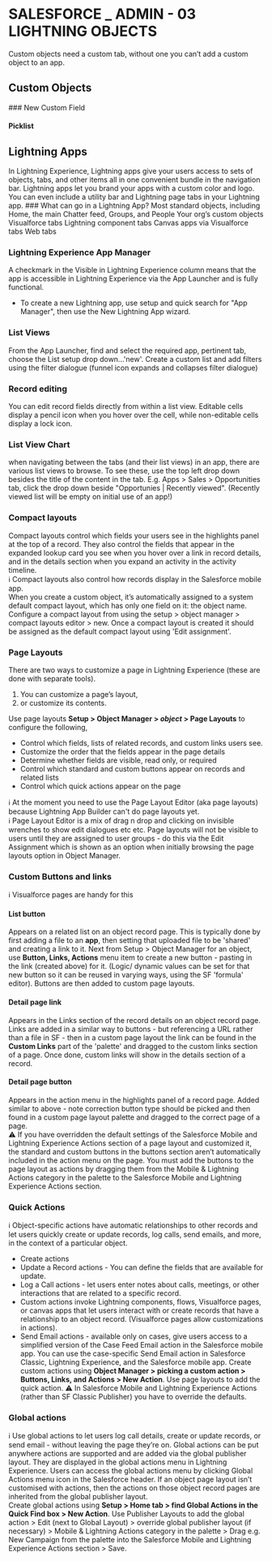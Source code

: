 # SALESFORCE _ ADMIN - 03 LIGHTNING OBJECTS
Custom objects need a custom tab, without one you can’t add a custom object to an app.
## Custom Objects
### New Custom Field
#### Picklist

## Lightning Apps
In Lightning Experience, Lightning apps give your users access to sets of objects, tabs, and other items all in one convenient bundle in the navigation bar.
Lightning apps let you brand your apps with a custom color and logo. You can even include a utility bar and Lightning page tabs in your Lightning app.
### What can go in a Lightning App?
Most standard objects, including Home, the main Chatter feed, Groups, and People
Your org’s custom objects
Visualforce tabs
Lightning component tabs
Canvas apps via Visualforce tabs
Web tabs
### Lightning Experience App Manager
A checkmark in the Visible in Lightning Experience column means that the app is accessible in Lightning Experience via the App Launcher and is fully functional.
* To create a new Lightning app, use setup and quick search for "App Manager", then use the New Lightning App wizard.  

### List Views
From the App Launcher, find and select the required app, pertinent tab, choose the List setup drop down...'new'.  Create a custom list and add filters using the filter dialogue (funnel icon expands and collapses filter dialogue)
### Record editing
You can edit record fields directly from within a list view. Editable cells display a pencil icon when you hover over the cell, while non-editable cells display a lock icon.
### List View Chart
when navigating between the tabs (and their list views) in an app, there are various list views to browse.  To see these, use the top left drop down besides the title of the content in the tab.  E.g. Apps > Sales > Opportunities tab, click the drop down beside "Opportunies | Recently viewed". (Recently viewed list will be empty on initial use of an app!)
### Compact layouts
Compact layouts control which fields your users see in the highlights panel at the top of a record. They also control the fields that appear in the expanded lookup card you see when you hover over a link in record details, and in the details section when you expand an activity in the activity timeline.  
:information_source:
Compact layouts also control how records display in the Salesforce mobile app.  
When you create a custom object, it’s automatically assigned to a system default compact layout, which has only one field on it: the object name.  Configure a compact layout from using the setup > object manager > compact layouts editor > new.  Once a compact layout is created it should be assigned as the default compact layout using 'Edit assignment'.   
### Page Layouts
There are two ways to customize a page in Lightning Experience (these are done with separate tools).
1. You can customize a page’s layout,
1. or customize its contents.

Use page layouts **Setup > Object Manager > _object_ > Page Layouts** to configure the following,
* Control which fields, lists of related records, and custom links users see.
* Customize the order that the fields appear in the page details
* Determine whether fields are visible, read only, or required
* Control which standard and custom buttons appear on records and related lists
* Control which quick actions appear on the page

:information_source: At the moment you need to use the Page Layout Editor (aka page layouts) because Lightning App Builder can't do page layouts yet.  
:information_source: Page Layout Editor is a mix of drag n drop and clicking on invisible wrenches to show edit dialogues etc etc.
Page layouts will not be visible to users until they are assigned to user groups - do this via the Edit Assignment which is shown as an option when initially browsing the page layouts option in Object Manager.
### Custom Buttons and links
:information_source: Visualforce pages are handy for this
#### List button
Appears on a related list on an object record page.
This is typically done by first adding a file to an **app**, then setting that uploaded file to be 'shared' and creating a link to it.  Next from Setup > Object Manager for an object, use **Button, Links, Actions** menu item to create a new button - pasting in the link (created above) for it.  (Logic/ dynamic values can be set for that new button so it can be reused in varying ways, using the SF 'formula' editor).  Buttons are then added to custom page layouts.
####  Detail page link
Appears in the Links section of the record details on an object record page.  Links are added in a similar way to buttons - but referencing a URL rather than a file in SF - then in a custom page layout the link can be found in the **Custom Links** part of the 'palette' and dragged to the custom links section of a page.  Once done, custom links will show in the details section of a record.      
#### Detail page button
Appears in the action menu in the highlights panel of a record page.  Added similar to above - note correction button type should be picked and then found in a custom page layout palette and dragged to the correct page of a page.  
:warning: If you have overridden the default settings of the Salesforce Mobile and Lightning Experience Actions section of a page layout and customized it, the standard and custom buttons in the buttons section aren’t automatically included in the action menu on the page. You must add the buttons to the page layout as actions by dragging them from the Mobile & Lightning Actions category in the palette to the Salesforce Mobile and Lightning Experience Actions section.

### Quick Actions
:information_source: Object-specific actions have automatic relationships to other records and let users quickly create or update records, log calls, send emails, and more, in the context of a particular object.
* Create actions
* Update a Record actions - You can define the fields that are available for update.
* Log a Call actions - let users enter notes about calls, meetings, or other interactions that are related to a specific record.
* Custom actions invoke Lightning components, flows, Visualforce pages, or canvas apps that let users interact with or create records that have a relationship to an object record. (Visualforce pages allow customizations in actions).
* Send Email actions -  available only on cases, give users access to a simplified version of the Case Feed Email action in the Salesforce mobile app. You can use the case-specific Send Email action in Salesforce Classic, Lightning Experience, and the Salesforce mobile app.
Create custom actions using **Object Manager > picking a custom action >
 Buttons, Links, and Actions >  New Action**.
Use page layouts to add the quick action.  :warning: In Salesforce Mobile and Lightning Experience Actions  (rather than SF Classic Publisher) you have to override the defaults.
### Global actions
:information_source: Use global actions to let users log call details, create or update records, or send email - without leaving the page they’re on.
Global actions can be put anywhere actions are supported and are added via the global publisher layout.  They are displayed in the global actions menu in Lightning Experience. Users can access the global actions menu by clicking Global Actions menu icon in the Salesforce header.
If an object page layout isn’t customised with actions, then the actions on those object record pages are inherited from the global publisher layout.  
Create global actions using **Setup > Home tab > find Global Actions in the Quick Find box > New Action**.
Use Publisher Layouts to add the global action > Edit (next to Global Layout) > override global publisher layout (if necessary) > Mobile & Lightning Actions category in the palette > Drag e.g. New Campaign from the palette into the Salesforce Mobile and Lightning Experience Actions section > Save.
